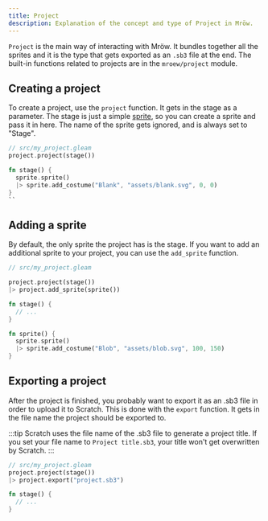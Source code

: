 ```yaml
---
title: Project
description: Explanation of the concept and type of Project in Mröw.
---
```


`Project` is the main way of interacting with Mröw. It bundles together all the sprites and it is the type that gets exported as an `.sb3` file at the end. The built-in functions related to projects are in the `mroew/project` module.

## Creating a project

To create a project, use the `project` function. It gets in the stage as a parameter. The stage is just a simple [sprite](./sprite.md), so you can create a sprite and pass it in here. The name of the sprite gets ignored, and is always set to "Stage".

```rs
// src/my_project.gleam
project.project(stage())

fn stage() {
  sprite.sprite()
  |> sprite.add_costume("Blank", "assets/blank.svg", 0, 0)
}
``
```

## Adding a sprite

By default, the only sprite the project has is the stage. If you want to add an additional sprite to your project, you can use the `add_sprite` function.

```rs
// src/my_project.gleam

project.project(stage())
|> project.add_sprite(sprite())

fn stage() {
  // ...
}

fn sprite() {
  sprite.sprite()
  |> sprite.add_costume("Blob", "assets/blob.svg", 100, 150)
}
```

## Exporting a project

After the project is finished, you probably want to export it as an .sb3 file in order to upload it to Scratch. This is done with the `export` function. It gets in the file name the project should be exported to.

:::tip
Scratch uses the file name of the .sb3 file to generate a project title. If you set your file name to `Project title.sb3`, your title won't get overwritten by Scratch.
:::

```rs
// src/my_project.gleam
project.project(stage())
|> project.export("project.sb3")

fn stage() {
  // ...
}
```
